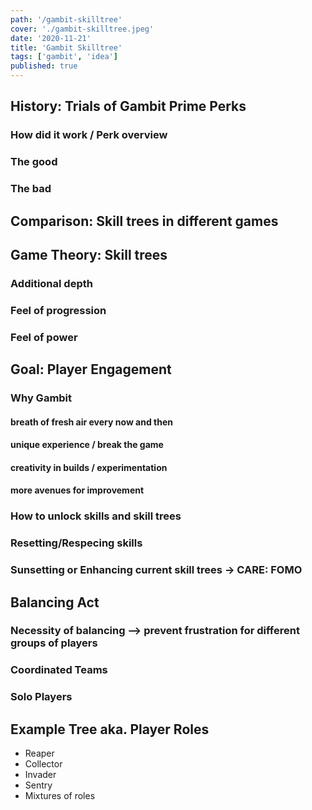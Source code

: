 ```yaml
---
path: '/gambit-skilltree'
cover: './gambit-skilltree.jpeg'
date: '2020-11-21'
title: 'Gambit Skilltree'
tags: ['gambit', 'idea']
published: true
---
```


## History: Trials of Gambit Prime Perks

### How did it work / Perk overview

### The good

### The bad

## Comparison: Skill trees in different games

## Game Theory: Skill trees

### Additional depth

### Feel of progression

### Feel of power

## Goal: Player Engagement

### Why Gambit

#### breath of fresh air every now and then

#### unique experience / break the game

#### creativity in builds / experimentation

#### more avenues for improvement

### How to unlock skills and skill trees

### Resetting/Respecing skills

### Sunsetting or Enhancing current skill trees -> CARE: FOMO

## Balancing Act

### Necessity of balancing --> prevent frustration for different groups of players

### Coordinated Teams

### Solo Players

## Example Tree aka. Player Roles

- Reaper
- Collector
- Invader
- Sentry
- Mixtures of roles
